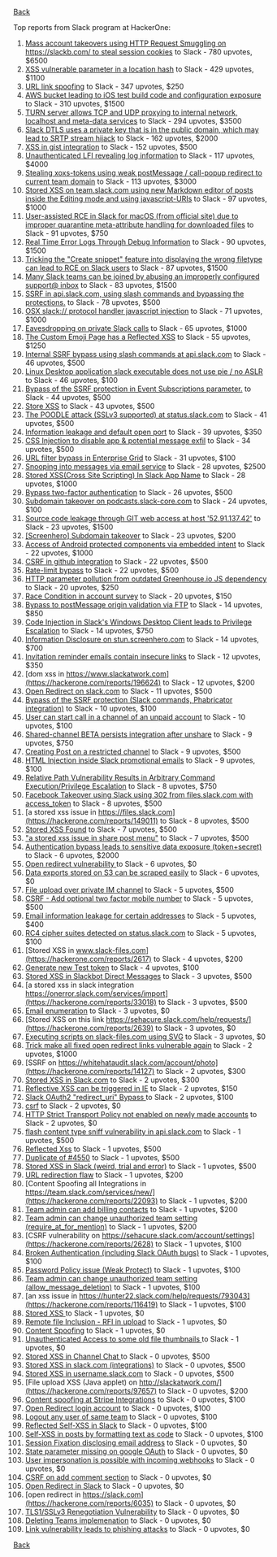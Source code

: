 [Back](../README.md)

Top reports from Slack program at HackerOne:

1. [Mass account takeovers using HTTP Request Smuggling on https://slackb.com/ to steal session cookies](https://hackerone.com/reports/737140) to Slack - 780 upvotes, $6500
2. [XSS vulnerable parameter in a location hash](https://hackerone.com/reports/146336) to Slack - 429 upvotes, $1100
3. [URL link spoofing](https://hackerone.com/reports/481472) to Slack - 347 upvotes, $250
4. [AWS bucket leading to iOS test build code and configuration exposure](https://hackerone.com/reports/404822) to Slack - 310 upvotes, $1500
5. [TURN server allows TCP and UDP proxying to internal network, localhost and meta-data services](https://hackerone.com/reports/333419) to Slack - 294 upvotes, $3500
6. [Slack DTLS uses a private key that is in the public domain, which may lead to SRTP stream hijack](https://hackerone.com/reports/531032) to Slack - 162 upvotes, $2000
7. [XSS in gist integration](https://hackerone.com/reports/11073) to Slack - 152 upvotes, $500
8. [Unauthenticated LFI revealing log information](https://hackerone.com/reports/272578) to Slack - 117 upvotes, $4000
9. [Stealing xoxs-tokens using weak postMessage / call-popup redirect to current team domain](https://hackerone.com/reports/207170) to Slack - 113 upvotes, $3000
10. [Stored XSS on team.slack.com using new Markdown editor of posts inside the Editing mode and using javascript-URIs](https://hackerone.com/reports/132104) to Slack - 97 upvotes, $1000
11. [User-assisted RCE in Slack for macOS (from official site) due to improper quarantine meta-attribute handling for downloaded files](https://hackerone.com/reports/470637) to Slack - 91 upvotes, $750
12. [Real Time Error Logs Through Debug Information](https://hackerone.com/reports/503283) to Slack - 90 upvotes, $1500
13. [Tricking the "Create snippet" feature into displaying the wrong filetype can lead to RCE on Slack users](https://hackerone.com/reports/833080) to Slack - 87 upvotes, $1500
14. [Many Slack teams can be joined by abusing an improperly configured support@ inbox](https://hackerone.com/reports/239623) to Slack - 83 upvotes, $1500
15. [SSRF in api.slack.com, using slash commands and bypassing the protections.](https://hackerone.com/reports/381129) to Slack - 78 upvotes, $500
16. [OSX slack:// protocol handler javascript injection](https://hackerone.com/reports/79348) to Slack - 71 upvotes, $1000
17. [Eavesdropping on private Slack calls](https://hackerone.com/reports/184698) to Slack - 65 upvotes, $1000
18. [The Custom Emoji Page has a Reflected XSS](https://hackerone.com/reports/258198) to Slack - 55 upvotes, $1250
19. [Internal SSRF bypass using slash commands at api.slack.com](https://hackerone.com/reports/356765) to Slack - 46 upvotes, $500
20. [Linux Desktop application slack executable does not use pie / no ASLR](https://hackerone.com/reports/415272) to Slack - 46 upvotes, $100
21. [Bypass of the SSRF protection in Event Subscriptions parameter.](https://hackerone.com/reports/386292) to Slack - 44 upvotes, $500
22. [Store XSS](https://hackerone.com/reports/187410) to Slack - 43 upvotes, $500
23. [The POODLE attack (SSLv3 supported) at status.slack.com](https://hackerone.com/reports/375097) to Slack - 41 upvotes, $500
24. [Information leakage and default open port](https://hackerone.com/reports/305518) to Slack - 39 upvotes, $350
25. [CSS Injection to disable app & potential message exfil](https://hackerone.com/reports/679969) to Slack - 34 upvotes, $500
26. [URL filter bypass in Enterprise Grid](https://hackerone.com/reports/500348) to Slack - 31 upvotes, $100
27. [Snooping into messages via email service](https://hackerone.com/reports/163938) to Slack - 28 upvotes, $2500
28. [ Stored XSS(Cross Site Scripting) In Slack App Name](https://hackerone.com/reports/159460) to Slack - 28 upvotes, $1000
29. [Bypass  two-factor authentication](https://hackerone.com/reports/121696) to Slack - 26 upvotes, $500
30. [Subdomain takeover on podcasts.slack-core.com](https://hackerone.com/reports/195350) to Slack - 24 upvotes, $100
31. [Source code leakage through GIT web access at host '52.91.137.42'](https://hackerone.com/reports/148068) to Slack - 23 upvotes, $1500
32. [[Screenhero] Subdomain takeover](https://hackerone.com/reports/142096) to Slack - 23 upvotes, $200
33. [Access of Android protected components via embedded intent](https://hackerone.com/reports/200427) to Slack - 22 upvotes, $1000
34. [CSRF in github integration](https://hackerone.com/reports/174328) to Slack - 22 upvotes, $500
35. [Rate-limit bypass](https://hackerone.com/reports/165727) to Slack - 22 upvotes, $500
36. [HTTP parameter pollution from outdated Greenhouse.io JS dependency](https://hackerone.com/reports/335339) to Slack - 20 upvotes, $250
37. [Race Condition in account survey](https://hackerone.com/reports/165570) to Slack - 20 upvotes, $150
38. [Bypass to postMessage origin validation via FTP](https://hackerone.com/reports/210654) to Slack - 14 upvotes, $850
39. [Code Injection in Slack's Windows Desktop Client leads to Privilege Escalation](https://hackerone.com/reports/162955) to Slack - 14 upvotes, $750
40. [Information Disclosure on stun.screenhero.com](https://hackerone.com/reports/175061) to Slack - 14 upvotes, $700
41. [Invitation reminder emails contain insecure links](https://hackerone.com/reports/327674) to Slack - 12 upvotes, $350
42. [dom xss in https://www.slackatwork.com](https://hackerone.com/reports/196624) to Slack - 12 upvotes, $200
43. [Open Redirect on slack.com](https://hackerone.com/reports/140447) to Slack - 11 upvotes, $500
44. [Bypass of the SSRF protection (Slack commands, Phabricator integration)](https://hackerone.com/reports/61312) to Slack - 10 upvotes, $100
45. [User can start call in a channel of an unpaid account](https://hackerone.com/reports/147369) to Slack - 10 upvotes, $100
46. [Shared-channel BETA persists integration after unshare](https://hackerone.com/reports/291822) to Slack - 9 upvotes, $750
47. [Creating Post on a restricted channel](https://hackerone.com/reports/151459) to Slack - 9 upvotes, $500
48. [HTML Injection inside Slack promotional emails](https://hackerone.com/reports/321029) to Slack - 9 upvotes, $100
49. [Relative Path Vulnerability Results in Arbitrary Command Execution/Privilege Escalation](https://hackerone.com/reports/784714) to Slack - 8 upvotes, $750
50. [Facebook Takeover using Slack using 302 from files.slack.com with access_token](https://hackerone.com/reports/6017) to Slack - 8 upvotes, $500
51. [a stored xss issue in https://files.slack.com](https://hackerone.com/reports/149011) to Slack - 8 upvotes, $500
52. [Stored XSS Found](https://hackerone.com/reports/9774) to Slack - 7 upvotes, $500
53. ["a stored xss issue in share post menu"](https://hackerone.com/reports/148848) to Slack - 7 upvotes, $500
54. [Authentication bypass leads to sensitive data exposure (token+secret)](https://hackerone.com/reports/129918) to Slack - 6 upvotes, $2000
55. [Open redirect vulnerability ](https://hackerone.com/reports/2731) to Slack - 6 upvotes, $0
56. [Data exports stored on S3 can be scraped easily](https://hackerone.com/reports/2746) to Slack - 6 upvotes, $0
57. [File upload over private IM channel](https://hackerone.com/reports/143903) to Slack - 5 upvotes, $500
58. [CSRF - Add optional two factor mobile number](https://hackerone.com/reports/155774) to Slack - 5 upvotes, $500
59. [Email information leakage for certain addresses](https://hackerone.com/reports/169992) to Slack - 5 upvotes, $400
60. [RC4 cipher suites detected on status.slack.com](https://hackerone.com/reports/99157) to Slack - 5 upvotes, $100
61. [Stored XSS in www.slack-files.com](https://hackerone.com/reports/2617) to Slack - 4 upvotes, $200
62. [Generate new Test token](https://hackerone.com/reports/147544) to Slack - 4 upvotes, $100
63. [Stored XSS in Slackbot Direct Messages](https://hackerone.com/reports/4561) to Slack - 3 upvotes, $500
64. [a stored xss in  slack integration  https://onerror.slack.com/services/import](https://hackerone.com/reports/33018) to Slack - 3 upvotes, $500
65. [Email enumeration](https://hackerone.com/reports/2766) to Slack - 3 upvotes, $0
66. [Stored XSS on this link https://sehacure.slack.com/help/requests/](https://hackerone.com/reports/2639) to Slack - 3 upvotes, $0
67. [Executing scripts on slack-files.com using SVG](https://hackerone.com/reports/100565) to Slack - 3 upvotes, $0
68. [Trick make all fixed open redirect links vulnerable again](https://hackerone.com/reports/104087) to Slack - 2 upvotes, $1000
69. [SSRF on https://whitehataudit.slack.com/account/photo](https://hackerone.com/reports/14127) to Slack - 2 upvotes, $300
70. [Stored XSS in Slack.com](https://hackerone.com/reports/6002) to Slack - 2 upvotes, $300
71. [Reflective XSS can be triggered in IE](https://hackerone.com/reports/2497) to Slack - 2 upvotes, $150
72. [Slack OAuth2 "redirect_uri" Bypass ](https://hackerone.com/reports/2575) to Slack - 2 upvotes, $100
73. [csrf](https://hackerone.com/reports/2635) to Slack - 2 upvotes, $0
74. [HTTP Strict Transport Policy not enabled on newly made accounts](https://hackerone.com/reports/26763) to Slack - 2 upvotes, $0
75. [flash content type sniff vulnerability in api.slack.com](https://hackerone.com/reports/3455) to Slack - 1 upvotes, $500
76. [Reflected Xss](https://hackerone.com/reports/2777) to Slack - 1 upvotes, $500
77. [Duplicate of #4550](https://hackerone.com/reports/4638) to Slack - 1 upvotes, $500
78. [Stored XSS in Slack (weird, trial and error)](https://hackerone.com/reports/96337) to Slack - 1 upvotes, $500
79. [URL redirection flaw](https://hackerone.com/reports/2622) to Slack - 1 upvotes, $200
80. [Content Spoofing all Integrations in https://team.slack.com/services/new/](https://hackerone.com/reports/22093) to Slack - 1 upvotes, $200
81. [Team admin can add billing contacts](https://hackerone.com/reports/47940) to Slack - 1 upvotes, $200
82. [Team admin can change unauthorized team setting (require_at_for_mention)](https://hackerone.com/reports/46747) to Slack - 1 upvotes, $200
83. [CSRF vulnerability on https://sehacure.slack.com/account/settings](https://hackerone.com/reports/2628) to Slack - 1 upvotes, $100
84. [Broken Authentication (including Slack OAuth bugs)](https://hackerone.com/reports/2559) to Slack - 1 upvotes, $100
85. [Password Policy issue (Weak Protect)](https://hackerone.com/reports/17160) to Slack - 1 upvotes, $100
86. [Team admin can change unauthorized team setting (allow_message_deletion)](https://hackerone.com/reports/46750) to Slack - 1 upvotes, $100
87. [an xss issue in https://hunter22.slack.com/help/requests/793043](https://hackerone.com/reports/116419) to Slack - 1 upvotes, $100
88. [Stored XSS ](https://hackerone.com/reports/2926) to Slack - 1 upvotes, $0
89. [Remote file Inclusion - RFI in upload](https://hackerone.com/reports/14092) to Slack - 1 upvotes, $0
90. [Content Spoofing](https://hackerone.com/reports/2979) to Slack - 1 upvotes, $0
91. [Unauthenticated Access to some old file thumbnails ](https://hackerone.com/reports/145621) to Slack - 1 upvotes, $0
92. [Stored XSS in Channel Chat ](https://hackerone.com/reports/2652) to Slack - 0 upvotes, $500
93. [Stored XSS in slack.com (integrations)](https://hackerone.com/reports/10297) to Slack - 0 upvotes, $500
94. [Stored XSS in username.slack.com](https://hackerone.com/reports/2625) to Slack - 0 upvotes, $500
95. [File upload XSS (Java applet) on http://slackatwork.com/](https://hackerone.com/reports/97657) to Slack - 0 upvotes, $200
96. [Content spoofing at Stripe Integrations](https://hackerone.com/reports/21248) to Slack - 0 upvotes, $100
97. [Open Redirect login account](https://hackerone.com/reports/16718) to Slack - 0 upvotes, $100
98. [Logout any user of same team](https://hackerone.com/reports/54610) to Slack - 0 upvotes, $100
99. [Reflected Self-XSS in Slack](https://hackerone.com/reports/97683) to Slack - 0 upvotes, $100
100. [Self-XSS in posts by formatting text as code](https://hackerone.com/reports/89505) to Slack - 0 upvotes, $100
101. [Session Fixation disclosing email address](https://hackerone.com/reports/2582) to Slack - 0 upvotes, $0
102. [State parameter missing on google OAuth](https://hackerone.com/reports/2688) to Slack - 0 upvotes, $0
103. [User impersonation is possible with incoming webhooks](https://hackerone.com/reports/3722) to Slack - 0 upvotes, $0
104. [CSRF on add comment section](https://hackerone.com/reports/2638) to Slack - 0 upvotes, $0
105. [Open Redirect in Slack](https://hackerone.com/reports/4549) to Slack - 0 upvotes, $0
106. [open redirect in https://slack.com](https://hackerone.com/reports/6035) to Slack - 0 upvotes, $0
107. [TLS1/SSLv3 Renegotiation Vulnerability](https://hackerone.com/reports/5617) to Slack - 0 upvotes, $0
108. [Deleting Teams implemenation](https://hackerone.com/reports/2975) to Slack - 0 upvotes, $0
109. [Link vulnerability leads to phishing attacks](https://hackerone.com/reports/66994) to Slack - 0 upvotes, $0


[Back](../README.md)